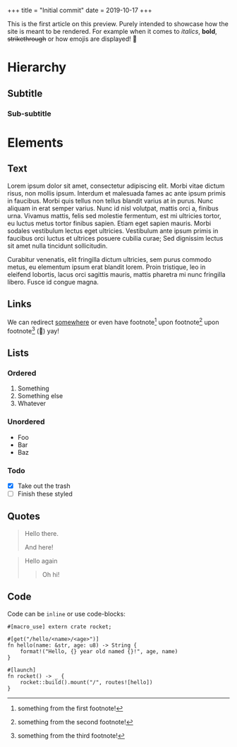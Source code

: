 +++
title = "Initial commit"
date = 2019-10-17
+++

This is the first article on this preview. Purely intended to showcase how the
site is meant to be rendered. For example when it comes to _italics_, **bold**,
~~strikethrough~~ or how emojis are displayed! :rocket:

<!-- more -->

# Hierarchy

## Subtitle

### Sub-subtitle

# Elements

## Text

Lorem ipsum dolor sit amet, consectetur adipiscing elit. Morbi vitae dictum
risus, non mollis ipsum. Interdum et malesuada fames ac ante ipsum primis in
faucibus. Morbi quis tellus non tellus blandit varius at in purus. Nunc aliquam
in erat semper varius. Nunc id nisl volutpat, mattis orci a, finibus urna.
Vivamus mattis, felis sed molestie fermentum, est mi ultricies tortor, eu
luctus metus tortor finibus sapien. Etiam eget sapien mauris. Morbi sodales
vestibulum lectus eget ultricies. Vestibulum ante ipsum primis in faucibus orci
luctus et ultrices posuere cubilia curae; Sed dignissim lectus sit amet nulla
tincidunt sollicitudin.

Curabitur venenatis, elit fringilla dictum ultricies, sem purus commodo metus,
eu elementum ipsum erat blandit lorem. Proin tristique, leo in eleifend
lobortis, lacus orci sagittis mauris, mattis pharetra mi nunc fringilla libero.
Fusce id congue magna.

## Links

We can redirect [somewhere][repo] or even have footnote[^footnote-1] upon
footnote[^footnote-2] upon footnote[^footnote-3] (:construction:) yay!

## Lists

### Ordered

1. Something
2. Something else
3. Whatever

### Unordered

- Foo
- Bar
- Baz

### Todo

- [x] Take out the trash
- [ ] Finish these styled

## Quotes

> Hello there.
>
> And here!

> Hello again
>> Oh hi!

## Code

Code can be `inline` or use code-blocks:

```rs,linenos,hl_lines=8-11
#[macro_use] extern crate rocket;

#[get("/hello/<name>/<age>")]
fn hello(name: &str, age: u8) -> String {
    format!("Hello, {} year old named {}!", age, name)
}

#[launch]
fn rocket() -> _ {
    rocket::build().mount("/", routes![hello])
}
```

[^footnote-1]: something from the first footnote!

[^footnote-2]: something from the second footnote!

[^footnote-3]: something from the third footnote!

[repo]: https://github.com/Punie
